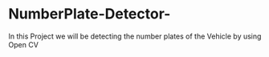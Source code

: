 # NumberPlate-Detector-
In this Project we will be detecting the number plates of the Vehicle by using Open CV
